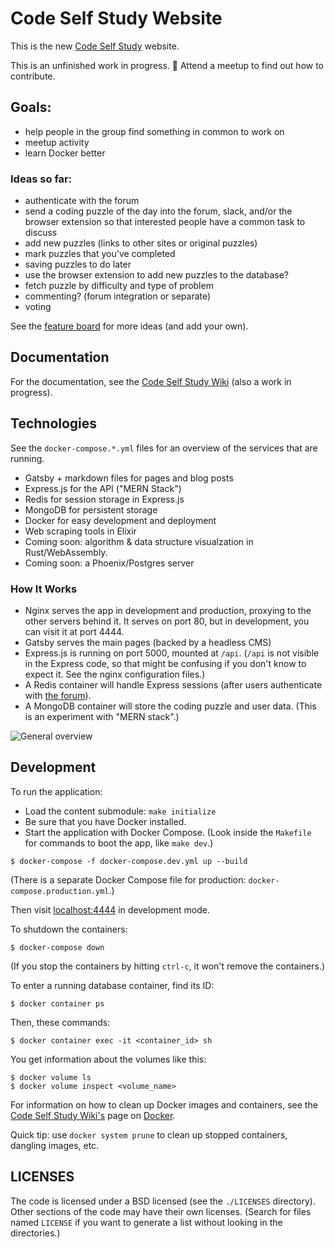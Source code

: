 # Code Self Study Website

This is the new [Code Self Study](https://codeselfstudy.com/) website.

This is an unfinished work in progress. :construction: Attend a meetup to find out how to contribute.

## Goals:

- help people in the group find something in common to work on
- meetup activity
- learn Docker better

### Ideas so far:

- authenticate with the forum
- send a coding puzzle of the day into the forum, slack, and/or the browser extension so that interested people have a common task to discuss
- add new puzzles (links to other sites or original puzzles)
- mark puzzles that you've completed
- saving puzzles to do later
- use the browser extension to add new puzzles to the database?
- fetch puzzle by difficulty and type of problem
- commenting? (forum integration or separate)
- voting

See the [feature board](https://github.com/codeselfstudy/codeselfstudy/projects/1) for more ideas (and add your own).

## Documentation

For the documentation, see the [Code Self Study Wiki](https://github.com/codeselfstudy/codeselfstudy_wiki) (also a work in progress).

## Technologies

See the `docker-compose.*.yml` files for an overview of the services that are running.

- Gatsby + markdown files for pages and blog posts
- Express.js for the API ("MERN Stack")
- Redis for session storage in Express.js
- MongoDB for persistent storage
- Docker for easy development and deployment
- Web scraping tools in Elixir
- Coming soon: algorithm & data structure visualzation in Rust/WebAssembly.
- Coming soon: a Phoenix/Postgres server

### How It Works

- Nginx serves the app in development and production, proxying to the other servers behind it. It serves on port 80, but in development, you can visit it at port 4444.
- Gatsby serves the main pages (backed by a headless CMS)
- Express.js is running on port 5000, mounted at `/api`. (`/api` is not visible in the Express code, so that might be confusing if you don't know to expect it. See the nginx configuration files.)
- A Redis container will handle Express sessions (after users authenticate with [the forum](https://forum.codeselfstudy.com/)).
- A MongoDB container will store the coding puzzle and user data. (This is an experiment with "MERN stack".)

![General overview](https://wiki.codeselfstudy.com/images/servers.png)

## Development

To run the application:

- Load the content submodule: `make initialize`
- Be sure that you have Docker installed.
- Start the application with Docker Compose. (Look inside the `Makefile` for commands to boot the app, like `make dev`.)

```text
$ docker-compose -f docker-compose.dev.yml up --build
```

(There is a separate Docker Compose file for production: `docker-compose.production.yml`.)

Then visit [localhost:4444](http://localhost:4444/) in development mode.

To shutdown the containers:

```text
$ docker-compose down
```

(If you stop the containers by hitting `ctrl-c`, it won't remove the containers.)

To enter a running database container, find its ID:

```text
$ docker container ps
```

Then, these commands:

```text
$ docker container exec -it <container_id> sh
```

You get information about the volumes like this:

```text
$ docker volume ls
$ docker volume inspect <volume_name>
```

For information on how to clean up Docker images and containers, see the [Code Self Study Wiki's](https://wiki.codeselfstudy.com/) page on [Docker](https://wiki.codeselfstudy.com/guides/docker.html).

Quick tip: use `docker system prune` to clean up stopped containers, dangling images, etc.

## LICENSES

The code is licensed under a BSD licensed (see the `./LICENSES` directory). Other sections of the code may have their own licenses. (Search for files named `LICENSE` if you want to generate a list without looking in the directories.)
